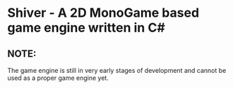 # Shiver - A 2D MonoGame based game engine written in C#


## NOTE: 
The game engine is still in very early stages of development and cannot be used as a proper game engine yet.
